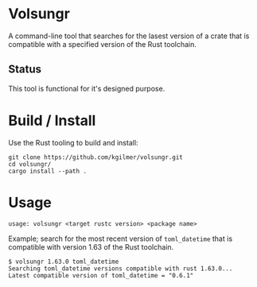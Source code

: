 # Volsungr

A command-line tool that searches for the lasest version of a crate that is compatible with a specified version of the Rust toolchain.

## Status

This tool is functional for it's designed purpose.

# Build / Install

Use the Rust tooling to build and install:

```
git clone https://github.com/kgilmer/volsungr.git
cd volsungr/
cargo install --path .
```

# Usage

```
usage: volsungr <target rustc version> <package name>
```

Example; search for the most recent version of `toml_datetime` that is compatible with version 1.63 of the Rust toolchain.

```
$ volsungr 1.63.0 toml_datetime
Searching toml_datetime versions compatible with rust 1.63.0...
Latest compatible version of toml_datetime = "0.6.1"
```
